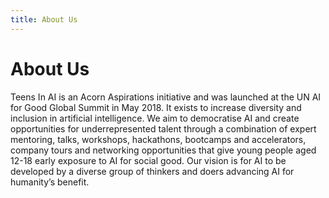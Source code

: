 ```yaml
---
title: About Us
---
```

# About Us
Teens In AI is an Acorn Aspirations initiative and was launched at the UN AI for Good Global Summit in May 2018. It exists to increase diversity and inclusion in artificial intelligence. We aim to democratise AI and create opportunities for underrepresented talent through a combination of expert mentoring, talks, workshops, hackathons, bootcamps and accelerators, company tours and networking opportunities that give young people aged 12-18 early exposure to AI for social good. Our vision is for AI to be developed by a diverse group of thinkers and doers advancing AI for humanity’s benefit.